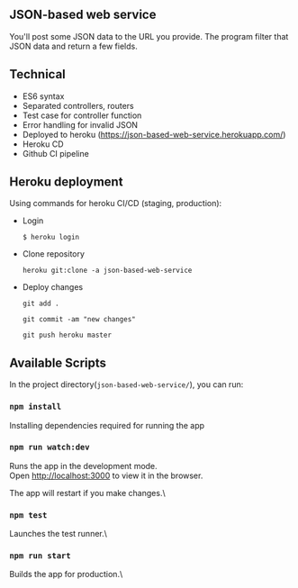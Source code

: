 ## JSON-based web service
You'll post some JSON data to the URL you provide. The program filter that JSON data and return a few fields.

## Technical
- ES6 syntax
- Separated controllers, routers
- Test case for controller function
- Error handling for invalid JSON
- Deployed to heroku (https://json-based-web-service.herokuapp.com/)
- Heroku CD
- Github CI pipeline 

## Heroku deployment
Using commands for heroku CI/CD (staging, production):

- Login

    `$ heroku login` 

- Clone repository

    `heroku git:clone -a json-based-web-service`

- Deploy changes

    `git add .`

    `git commit -am "new changes"`
    
    `git push heroku master`

## Available Scripts

In the project directory(`json-based-web-service/`), you can run:

### `npm install`

Installing dependencies required for running the app

### `npm run watch:dev`

Runs the app in the development mode.\
Open [http://localhost:3000](http://localhost:3000) to view it in the browser.

The app will restart if you make changes.\

### `npm test`

Launches the test runner.\

### `npm run start`

Builds the app for production.\
